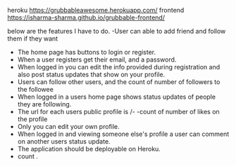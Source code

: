 heroku https://grubbableawesome.herokuapp.com/
frontend https://isharma-sharma.github.io/grubbable-frontend/

below are the features I have to do.
-User can able to add friend  and follow them if they want
- The home page has buttons to login or register.
- When a user registers get their email, and a password.
- When logged in you can edit the info provided during registration and also post status updates that show on your profile.
- Users can follow other users, and the count of number of followers to the followee
- When logged in a users home page shows status updates of people they are following.
- The url for each users public profile is /<first-name>-<last-name>
-count of  number of likes on the profile
- Only you can edit your own profile.
- When logged in and viewing someone else's profile a user can comment on another users status update.
- The application should be deployable on Heroku.
- count
.
